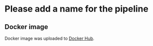 # Please add a name for the pipeline

## Docker image
Docker image was uploaded to [Docker Hub](https://cloud.docker.com/u/biocorecrg/repository/registry-1.docker.io/biocorecrg/exon_intron_pipe). 
